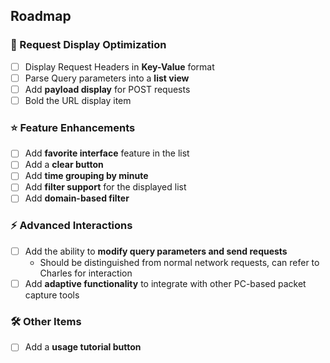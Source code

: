 ## Roadmap

### 📑 Request Display Optimization
- [ ] Display Request Headers in **Key-Value** format  
- [ ] Parse Query parameters into a **list view**  
- [ ] Add **payload display** for POST requests  
- [ ] Bold the URL display item  

### ⭐ Feature Enhancements
- [ ] Add **favorite interface** feature in the list  
- [ ] Add a **clear button**  
- [ ] Add **time grouping by minute**  
- [ ] Add **filter support** for the displayed list  
- [ ] Add **domain-based filter**  

### ⚡ Advanced Interactions
- [ ] Add the ability to **modify query parameters and send requests**  
  - Should be distinguished from normal network requests, can refer to Charles for interaction  
- [ ] Add **adaptive functionality** to integrate with other PC-based packet capture tools  

### 🛠 Other Items
- [ ] Add a **usage tutorial button**  
